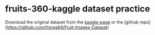 # fruits-360-kaggle dataset practice
Download the original dataset from the [kaggle-page](https://www.kaggle.com/moltean/fruits) or the [github repo] (https://github.com/Horea94/Fruit-Images-Dataset)
